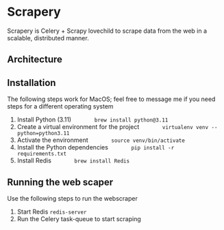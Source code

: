 # Scrapery
Scrapery is Celery + Scrapy lovechild to scrape data from the web in a scalable, distributed manner.


## Architecture

## Installation

The following steps work for MacOS; feel free to message me if you need steps for a different operating system

1. Install Python (3.11)
```       brew install python@3.11```
2. Create a virtual environment for the project
```       virtualenv venv --python=python3.11```
2. Activate the environment
```       source venv/bin/activate```
3. Install the Python dependencies
```       pip install -r requirements.txt```
4. Install Redis
```       brew install Redis```

## Running the web scaper

Use the following steps to run the webscraper
1. Start Redis
``` redis-server ```
2. Run the Celery task-queue to start scraping
``` 
